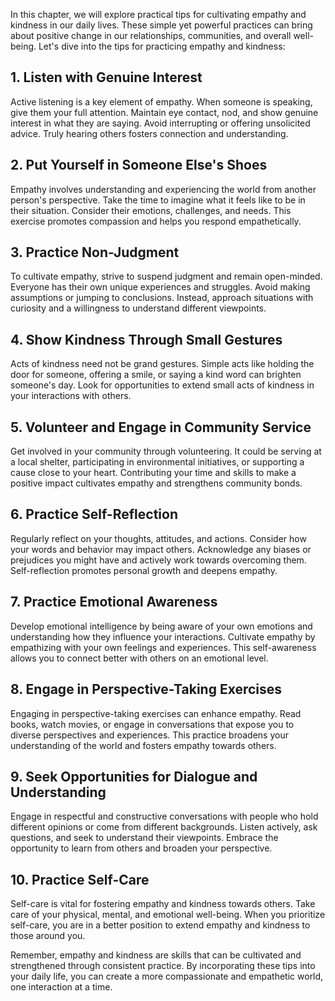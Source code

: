 
In this chapter, we will explore practical tips for cultivating empathy and kindness in our daily lives. These simple yet powerful practices can bring about positive change in our relationships, communities, and overall well-being. Let's dive into the tips for practicing empathy and kindness:

**1. Listen with Genuine Interest**
-----------------------------------

Active listening is a key element of empathy. When someone is speaking, give them your full attention. Maintain eye contact, nod, and show genuine interest in what they are saying. Avoid interrupting or offering unsolicited advice. Truly hearing others fosters connection and understanding.

**2. Put Yourself in Someone Else's Shoes**
-------------------------------------------

Empathy involves understanding and experiencing the world from another person's perspective. Take the time to imagine what it feels like to be in their situation. Consider their emotions, challenges, and needs. This exercise promotes compassion and helps you respond empathetically.

**3. Practice Non-Judgment**
----------------------------

To cultivate empathy, strive to suspend judgment and remain open-minded. Everyone has their own unique experiences and struggles. Avoid making assumptions or jumping to conclusions. Instead, approach situations with curiosity and a willingness to understand different viewpoints.

**4. Show Kindness Through Small Gestures**
-------------------------------------------

Acts of kindness need not be grand gestures. Simple acts like holding the door for someone, offering a smile, or saying a kind word can brighten someone's day. Look for opportunities to extend small acts of kindness in your interactions with others.

**5. Volunteer and Engage in Community Service**
------------------------------------------------

Get involved in your community through volunteering. It could be serving at a local shelter, participating in environmental initiatives, or supporting a cause close to your heart. Contributing your time and skills to make a positive impact cultivates empathy and strengthens community bonds.

**6. Practice Self-Reflection**
-------------------------------

Regularly reflect on your thoughts, attitudes, and actions. Consider how your words and behavior may impact others. Acknowledge any biases or prejudices you might have and actively work towards overcoming them. Self-reflection promotes personal growth and deepens empathy.

**7. Practice Emotional Awareness**
-----------------------------------

Develop emotional intelligence by being aware of your own emotions and understanding how they influence your interactions. Cultivate empathy by empathizing with your own feelings and experiences. This self-awareness allows you to connect better with others on an emotional level.

**8. Engage in Perspective-Taking Exercises**
---------------------------------------------

Engaging in perspective-taking exercises can enhance empathy. Read books, watch movies, or engage in conversations that expose you to diverse perspectives and experiences. This practice broadens your understanding of the world and fosters empathy towards others.

**9. Seek Opportunities for Dialogue and Understanding**
--------------------------------------------------------

Engage in respectful and constructive conversations with people who hold different opinions or come from different backgrounds. Listen actively, ask questions, and seek to understand their viewpoints. Embrace the opportunity to learn from others and broaden your perspective.

**10. Practice Self-Care**
--------------------------

Self-care is vital for fostering empathy and kindness towards others. Take care of your physical, mental, and emotional well-being. When you prioritize self-care, you are in a better position to extend empathy and kindness to those around you.

Remember, empathy and kindness are skills that can be cultivated and strengthened through consistent practice. By incorporating these tips into your daily life, you can create a more compassionate and empathetic world, one interaction at a time.
